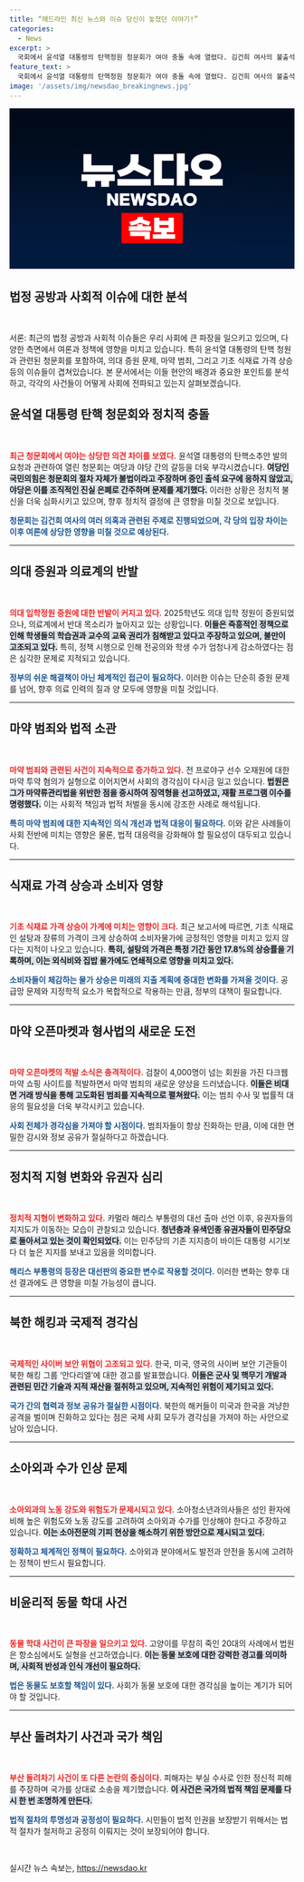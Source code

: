 ```yaml
---
title: “헤드라인 최신 뉴스와 이슈 당신이 놓쳤던 이야기!”
categories:
  - News
excerpt: >
  국회에서 윤석열 대통령의 탄핵청원 청문회가 여야 충돌 속에 열렸다. 김건희 여사의 불출석으로 진실 은폐 논란이 일고 있으며, 다양한 의혹이 제기되고 있다.
feature_text: >
  국회에서 윤석열 대통령의 탄핵청원 청문회가 여야 충돌 속에 열렸다. 김건희 여사의 불출석으로 진실 은폐 논란이 일고 있으며, 다양한 의혹이 제기되고 있다.
image: '/assets/img/newsdao_breakingnews.jpg'
---
```


<p><img src="/assets/img/newsdao_breakingnews.jpg" alt="cryptoinkorea 속보" /></p>

<h2 data-ke-size="size26">법정 공방과 사회적 이슈에 대한 분석</h2>

<p data-ke-size="size16">&nbsp;</p>

<p>서론: 최근의 법정 공방과 사회적 이슈들은 우리 사회에 큰 파장을 일으키고 있으며, 다양한 측면에서 여론과 정책에 영향을 미치고 있습니다. 특히 윤석열 대통령의 탄핵 청원과 관련된 청문회를 포함하여, 의대 증원 문제, 마약 범죄, 그리고 기초 식재료 가격 상승 등의 이슈들이 겹쳐있습니다. 본 문서에서는 이들 현안의 배경과 중요한 포인트를 분석하고, 각각의 사건들이 어떻게 사회에 전파되고 있는지 살펴보겠습니다.</p>

<h2 data-ke-size="size26">윤석열 대통령 탄핵 청문회와 정치적 충돌</h2>

<p data-ke-size="size16">&nbsp;</p>

<p><b><span style="color: #ee2323;">최근 청문회에서 여야는 상당한 의견 차이를 보였다.</span></b> 윤석열 대통령의 탄핵소추안 발의 요청과 관련하여 열린 청문회는 여당과 야당 간의 갈등을 더욱 부각시켰습니다. <b><span style="background-color: #21538527;">여당인 국민의힘은 청문회의 절차 자체가 불법이라고 주장하며 증인 출석 요구에 응하지 않았고, 야당은 이를 조직적인 진실 은폐로 간주하며 문제를 제기했다.</span></b> 이러한 상황은 정치적 불신을 더욱 심화시키고 있으며, 향후 정치적 결정에 큰 영향을 미칠 것으로 보입니다. </p>

<p><b><span style="color: #1a5490;">청문회는 김건희 여사의 여러 의혹과 관련된 주제로 진행되었으며, 각 당의 입장 차이는 이후 여론에 상당한 영향을 미칠 것으로 예상된다.</span></b> </p>

<hr>

<h2 data-ke-size="size26">의대 증원과 의료계의 반발</h2>

<p data-ke-size="size16">&nbsp;</p>

<p><b><span style="color: #ee2323;">의대 입학정원 증원에 대한 반발이 커지고 있다.</span></b> 2025학년도 의대 입학 정원이 증원되었으나, 의료계에서 반대 목소리가 높아지고 있는 상황입니다. <b><span style="background-color: #21538527;">이들은 즉흥적인 정책으로 인해 학생들의 학습권과 교수의 교육 권리가 침해받고 있다고 주장하고 있으며, 불만이 고조되고 있다.</span></b> 특히, 정책 시행으로 인해 전공의와 학생 수가 엄청나게 감소하였다는 점은 심각한 문제로 지적되고 있습니다.</p>

<p><b><span style="color: #1a5490;">정부의 쉬운 해결책이 아닌 체계적인 접근이 필요하다.</span></b> 이러한 이슈는 단순히 증원 문제를 넘어, 향후 의료 인력의 질과 양 모두에 영향을 미칠 것입니다.</p>

<hr>

<h2 data-ke-size="size26">마약 범죄와 법적 소관</h2>

<p data-ke-size="size16">&nbsp;</p>

<p><b><span style="color: #ee2323;">마약 범죄와 관련된 사건이 지속적으로 증가하고 있다.</span></b> 전 프로야구 선수 오재원에 대한 마약 투약 혐의가 실형으로 이어지면서 사회의 경각심이 다시금 일고 있습니다. <b><span style="background-color: #21538527;">법원은 그가 마약류관리법을 위반한 점을 중시하여 징역형을 선고하였고, 재활 프로그램 이수를 명령했다.</span></b> 이는 사회적 책임과 법적 처벌을 동시에 강조한 사례로 해석됩니다.</p>

<p><b><span style="color: #1a5490;">특히 마약 범죄에 대한 지속적인 의식 개선과 법적 대응이 필요하다.</span></b> 이와 같은 사례들이 사회 전반에 미치는 영향은 물론, 법적 대응력을 강화해야 할 필요성이 대두되고 있습니다.</p>

<hr>

<h2 data-ke-size="size26">식재료 가격 상승과 소비자 영향</h2>

<p data-ke-size="size16">&nbsp;</p>

<p><b><span style="color: #ee2323;">기초 식재료 가격 상승이 가계에 미치는 영향이 크다.</span></b> 최근 보고서에 따르면, 기초 식재료인 설탕과 장류의 가격이 크게 상승하여 소비자물가에 긍정적인 영향을 미치고 있지 않다는 지적이 나오고 있습니다. <b><span style="background-color: #21538527;">특히, 설탕의 가격은 특정 기간 동안 17.8%의 상승률을 기록하며, 이는 외식비와 집밥 물가에도 연쇄적으로 영향을 미치고 있다.</span></b> </p>

<p><b><span style="color: #1a5490;">소비자들이 체감하는 물가 상승은 미래의 지출 계획에 중대한 변화를 가져올 것이다.</span></b> 공급망 문제와 지정학적 요소가 복합적으로 작용하는 만큼, 정부의 대책이 필요합니다.</p>

<hr>

<h2 data-ke-size="size26">마약 오픈마켓과 형사법의 새로운 도전</h2>

<p data-ke-size="size16">&nbsp;</p>

<p><b><span style="color: #ee2323;">마약 오픈마켓의 적발 소식은 충격적이다.</span></b> 검찰이 4,000명이 넘는 회원을 가진 다크웹 마약 쇼핑 사이트를 적발하면서 마약 범죄의 새로운 양상을 드러냈습니다. <b><span style="background-color: #21538527;">이들은 비대면 거래 방식을 통해 고도화된 범죄를 지속적으로 펼쳐왔다.</span></b> 이는 범죄 수사 및 법률적 대응의 필요성을 더욱 부각시키고 있습니다.</p>

<p><b><span style="color: #1a5490;">사회 전체가 경각심을 가져야 할 시점이다.</span></b> 범죄자들이 항상 진화하는 만큼, 이에 대한 면밀한 감시와 정보 공유가 절실하다고 하겠습니다.</p>

<hr>

<h2 data-ke-size="size26">정치적 지형 변화와 유권자 심리</h2>

<p data-ke-size="size16">&nbsp;</p>

<p><b><span style="color: #ee2323;">정치적 지형이 변화하고 있다.</span></b> 카멀라 해리스 부통령의 대선 출마 선언 이후, 유권자들의 지지도가 이동하는 모습이 관찰되고 있습니다. <b><span style="background-color: #21538527;">청년층과 유색인종 유권자들이 민주당으로 돌아서고 있는 것이 확인되었다.</span></b> 이는 민주당의 기존 지지층이 바이든 대통령 시기보다 더 높은 지지를 보내고 있음을 의미합니다.</p>

<p><b><span style="color: #1a5490;">해리스 부통령의 등장은 대선판의 중요한 변수로 작용할 것이다.</span></b> 이러한 변화는 향후 대선 결과에도 큰 영향을 미칠 가능성이 큽니다.</p>

<hr>

<h2 data-ke-size="size26">북한 해킹과 국제적 경각심</h2>

<p data-ke-size="size16">&nbsp;</p>

<p><b><span style="color: #ee2323;">국제적인 사이버 보안 위협이 고조되고 있다.</span></b> 한국, 미국, 영국의 사이버 보안 기관들이 북한 해킹 그룹 ‘안다리엘’에 대한 경고를 발표했습니다. <b><span style="background-color: #21538527;">이들은 군사 및 핵무기 개발과 관련된 민간 기술과 지적 재산을 절취하고 있으며, 지속적인 위험이 제기되고 있다.</span></b> </p>

<p><b><span style="color: #1a5490;">국가 간의 협력과 정보 공유가 절실한 시점이다.</span></b> 북한의 해커들이 미국과 한국을 겨냥한 공격을 벌이며 진화하고 있다는 점은 국제 사회 모두가 경각심을 가져야 하는 사안으로 남아 있습니다.</p>

<hr>

<h2 data-ke-size="size26">소아외과 수가 인상 문제</h2>

<p data-ke-size="size16">&nbsp;</p>

<p><b><span style="color: #ee2323;">소아외과의 노동 강도와 위험도가 문제시되고 있다.</span></b> 소아청소년과의사들은 성인 환자에 비해 높은 위험도와 노동 강도를 고려하여 소아외과 수가를 인상해야 한다고 주장하고 있습니다. <b><span style="background-color: #21538527;">이는 소아전문의 기피 현상을 해소하기 위한 방안으로 제시되고 있다.</span></b></p>

<p><b><span style="color: #1a5490;">정확하고 체계적인 정책이 필요하다.</span></b> 소아외과 분야에서도 발전과 안전을 동시에 고려하는 정책이 반드시 필요합니다.</p>

<hr>

<h2 data-ke-size="size26">비윤리적 동물 학대 사건</h2>

<p data-ke-size="size16">&nbsp;</p>

<p><b><span style="color: #ee2323;">동물 학대 사건이 큰 파장을 일으키고 있다.</span></b> 고양이를 무참히 죽인 20대의 사례에서 법원은 항소심에서도 실형을 선고하였습니다. <b><span style="background-color: #21538527;">이는 동물 보호에 대한 강력한 경고를 의미하며, 사회적 반성과 인식 개선이 필요하다.</span></b></p>

<p><b><span style="color: #1a5490;">법은 동물도 보호할 책임이 있다.</span></b> 사회가 동물 보호에 대한 경각심을 높이는 계기가 되어야 할 것입니다.</p>

<hr>

<h2 data-ke-size="size26">부산 돌려차기 사건과 국가 책임</h2>

<p data-ke-size="size16">&nbsp;</p>

<p><b><span style="color: #ee2323;">부산 돌려차기 사건이 또 다른 논란의 중심이다.</span></b> 피해자는 부실 수사로 인한 정신적 피해를 주장하며 국가를 상대로 소송을 제기했습니다. <b><span style="background-color: #21538527;">이 사건은 국가의 법적 책임 문제를 다시 한 번 조명하게 만든다.</span></b> </p>

<p><b><span style="color: #1a5490;">법적 절차의 투명성과 공정성이 필요하다.</span></b> 시민들이 법적 인권을 보장받기 위해서는 법적 절차가 철저하고 공정히 이뤄지는 것이 보장되어야 합니다.</p>

<p data-ke-size="size16">&nbsp;</p>
실시간 뉴스 속보는, <a href="https://newsdao.kr" rel="dofollow">https://newsdao.kr</a>


